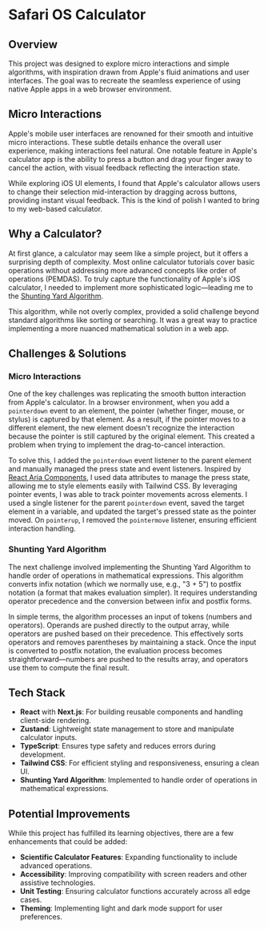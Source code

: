 # Safari OS Calculator

## Overview

This project was designed to explore micro interactions and simple algorithms, with inspiration drawn from Apple's fluid animations and user interfaces. The goal was to recreate the seamless experience of using native Apple apps in a web browser environment.

## Micro Interactions

Apple's mobile user interfaces are renowned for their smooth and intuitive micro interactions. These subtle details enhance the overall user experience, making interactions feel natural. One notable feature in Apple's calculator app is the ability to press a button and drag your finger away to cancel the action, with visual feedback reflecting the interaction state.

While exploring iOS UI elements, I found that Apple's calculator allows users to change their selection mid-interaction by dragging across buttons, providing instant visual feedback. This is the kind of polish I wanted to bring to my web-based calculator.

## Why a Calculator?

At first glance, a calculator may seem like a simple project, but it offers a surprising depth of complexity. Most online calculator tutorials cover basic operations without addressing more advanced concepts like order of operations (PEMDAS). To truly capture the functionality of Apple's iOS calculator, I needed to implement more sophisticated logic—leading me to the [Shunting Yard Algorithm](https://en.wikipedia.org/wiki/Shunting_yard_algorithm).

This algorithm, while not overly complex, provided a solid challenge beyond standard algorithms like sorting or searching. It was a great way to practice implementing a more nuanced mathematical solution in a web app.

## Challenges & Solutions

### Micro Interactions

One of the key challenges was replicating the smooth button interaction from Apple's calculator. In a browser environment, when you add a `pointerdown` event to an element, the pointer (whether finger, mouse, or stylus) is captured by that element. As a result, if the pointer moves to a different element, the new element doesn't recognize the interaction because the pointer is still captured by the original element. This created a problem when trying to implement the drag-to-cancel interaction.

To solve this, I added the `pointerdown` event listener to the parent element and manually managed the press state and event listeners. Inspired by [React Aria Components](https://react-spectrum.adobe.com/react-aria/index.html), I used data attributes to manage the press state, allowing me to style elements easily with Tailwind CSS. By leveraging pointer events, I was able to track pointer movements across elements. I used a single listener for the parent `pointerdown` event, saved the target element in a variable, and updated the target's pressed state as the pointer moved. On `pointerup`, I removed the `pointermove` listener, ensuring efficient interaction handling.

### Shunting Yard Algorithm

The next challenge involved implementing the Shunting Yard Algorithm to handle order of operations in mathematical expressions. This algorithm converts infix notation (which we normally use, e.g., "3 + 5") to postfix notation (a format that makes evaluation simpler). It requires understanding operator precedence and the conversion between infix and postfix forms.

In simple terms, the algorithm processes an input of tokens (numbers and operators). Operands are pushed directly to the output array, while operators are pushed based on their precedence. This effectively sorts operators and removes parentheses by maintaining a stack. Once the input is converted to postfix notation, the evaluation process becomes straightforward—numbers are pushed to the results array, and operators use them to compute the final result.

## Tech Stack

- **React** with **Next.js**: For building reusable components and handling client-side rendering.
- **Zustand**: Lightweight state management to store and manipulate calculator inputs.
- **TypeScript**: Ensures type safety and reduces errors during development.
- **Tailwind CSS**: For efficient styling and responsiveness, ensuring a clean UI.
- **Shunting Yard Algorithm**: Implemented to handle order of operations in mathematical expressions.

## Potential Improvements

While this project has fulfilled its learning objectives, there are a few enhancements that could be added:

- **Scientific Calculator Features**: Expanding functionality to include advanced operations.
- **Accessibility**: Improving compatibility with screen readers and other assistive technologies.
- **Unit Testing**: Ensuring calculator functions accurately across all edge cases.
- **Theming**: Implementing light and dark mode support for user preferences.
